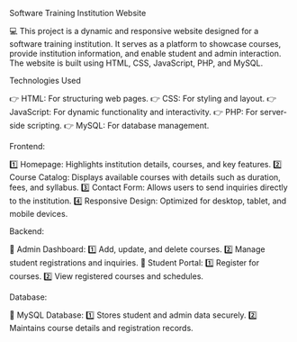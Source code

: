 Software Training Institution Website

💻 This project is a dynamic and responsive website designed for a software training institution. It serves as a platform to showcase courses, provide institution information, and enable student and admin interaction. The website is built using HTML, CSS, JavaScript, PHP, and MySQL.

Technologies Used

👉 HTML: For structuring web pages.
👉 CSS: For styling and layout.
👉 JavaScript: For dynamic functionality and interactivity.
👉 PHP: For server-side scripting.
👉 MySQL: For database management.

Frontend: 

1️⃣ Homepage: Highlights institution details, courses, and key features.
2️⃣ Course Catalog: Displays available courses with details such as duration, fees, and syllabus.
3️⃣ Contact Form: Allows users to send inquiries directly to the institution.
4️⃣ Responsive Design: Optimized for desktop, tablet, and mobile devices.

Backend:

🚀 Admin Dashboard:
1️⃣ Add, update, and delete courses.
2️⃣ Manage student registrations and inquiries.
🚀 Student Portal:
1️⃣ Register for courses.
2️⃣ View registered courses and schedules.

Database:

🚀 MySQL Database:
1️⃣ Stores student and admin data securely.
2️⃣ Maintains course details and registration records.
